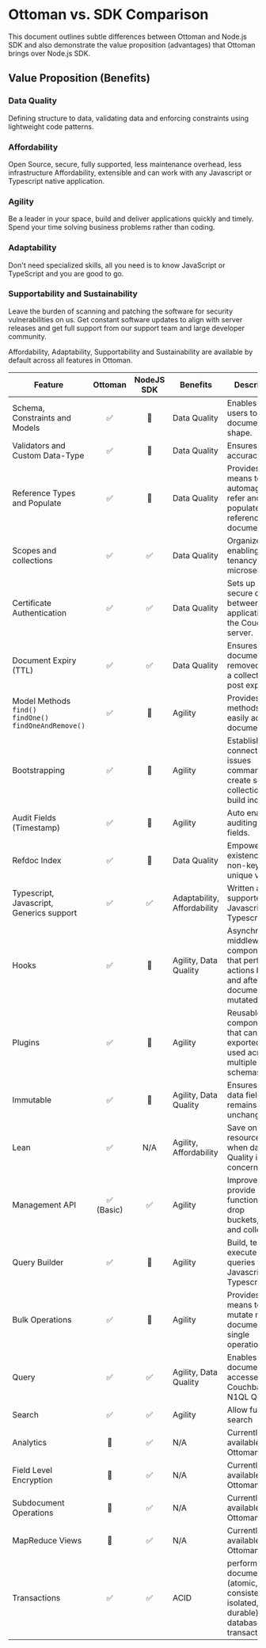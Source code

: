 # Ottoman vs. SDK Comparison

This document outlines subtle differences between Ottoman and Node.js SDK
and also demonstrate the value proposition (advantages) that Ottoman brings over Node.js SDK.

## Value Proposition (Benefits)

### Data Quality
Defining structure to data, validating data and enforcing constraints using lightweight code patterns.

### Affordability

Open Source, secure, fully supported, less maintenance overhead, less infrastructure Affordability, extensible and can work with any Javascript or Typescript native application.

### Agility

Be a leader in your space, build and deliver applications quickly and timely. Spend your time solving business problems rather than coding.

### Adaptability

Don't need specialized skills, all you need is to know JavaScript or TypeScript and you are good to go.

### Supportability and Sustainability

Leave the burden of scanning and patching the software for security vulnerabilities on us. Get constant software updates to align with server releases and get full support from our support team and large developer community.


Affordability, Adaptability, Supportability and Sustainability are available by default across all features in Ottoman.

| Feature    | Ottoman     | NodeJS SDK  | Benefits                   | Description                                                                                     |
| ---------- | :---------: | :---------: |----------------------------|-------------------------------------------------------------------------------------------------|
| Schema, Constraints and Models | ✅ | 🚫 | Data Quality               | Enables end users to control document shape.                                                    |
| Validators and Custom Data-Type | ✅ | 🚫 | Data Quality               | Ensures data accuracy.                                                                          |
| Reference Types and Populate | ✅ | 🚫 | Data Quality               | Provides means to automagically refer and populate referenced documents.                        |
| Scopes and collections | ✅ | ✅ | Data Quality               | Organize data enabling multi-tenancy and microservices.                                         |
| Certificate Authentication | ✅ | ✅| Data Quality               | Sets up a secure channel between the application and the Couchbase server.                      |
| Document Expiry (TTL) | ✅ | ✅  | Data Quality               | Ensures documents get removed from a collection post expiry set.                                |
| Model Methods <br/>`find()`<br/>`findOne()`<br/>`findOneAndRemove()`| ✅ | 🚫 | Agility                    | Provides methods to easily access documents.                                                    |
| Bootstrapping | ✅ | 🚫 | Agility                    | Establishes the connection, issues command to create scopes, collection and build indexes.      |
| Audit Fields (Timestamp) | ✅ | 🚫 | Agility                    | Auto enables auditing of fields.                                                                |
| Refdoc Index | ✅ | 🚫 | Data Quality               | Empowers co-existence of non-key unique values.                                                 |
| Typescript, Javascript, Generics support | ✅ | ✅ | Adaptability, Affordability | Written and supported in Javascript and Typescript.                                             |
| Hooks | ✅ | 🚫 | Agility, Data Quality      | Asynchronous middleware components that perform actions before and after a document is mutated. |
| Plugins | ✅ | 🚫 | Agility                    | Reusable components that can be exported and used across multiple schemas.                      |
| Immutable | ✅ | 🚫 | Agility, Data Quality      | Ensures certain data fields remains unchanged.                                                  |
| Lean | ✅ | N/A | Agility, Affordability     | Save on resources when data Quality is not a concern.                                           |
| Management API | ✅<br/>(Basic) | ✅  | Agility                    | Improve tests provide basic functions to drop buckets,scopes and collections.                   |
| Query Builder | ✅ | 🚫 | Agility                    | Build, test and execute N1QL queries via Javascript and Typescript.                             |
| Bulk Operations | ✅ | 🚫 | Agility                    | Provides means to mutate multiple documents in a single operation.                              |
| Query | ✅ | ✅ | Agility, Data Quality      | Enables document to be accessed via Couchbase N1QL Query.                                       |
| Search | ✅ | ✅ | Agility                | Allow full-text-search                                                                          |
| Analytics | 🚫 | ✅ | N/A                        | Currently not available in Ottoman 2.0.                                                         |
| Field Level Encryption | 🚫 | ✅ | N/A                        | Currently not available in Ottoman 2.0.                                                         |
| Subdocument Operations | 🚫 | ✅ | N/A                        | Currently not available in Ottoman 2.0.                                                         |
| MapReduce Views | 🚫 | ✅ | N/A                        | Currently not available in Ottoman 2.0.                                                         |
| Transactions | ✅ | ✅ | ACID                       | perform multi-document ACID (atomic, consistent, isolated, and durable) database transactions   |
